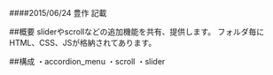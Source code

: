 ####2015/06/24 豊作 記載


##概要
sliderやscrollなどの追加機能を共有、提供します。
フォルダ毎にHTML、CSS、JSが格納されてあります。

##構成
・accordion_menu
・scroll
・slider
